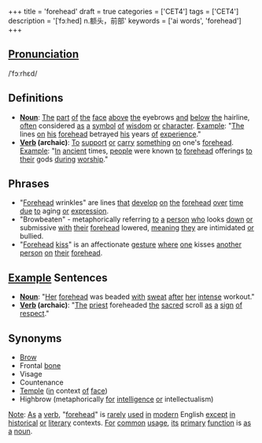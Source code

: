 +++
title = 'forehead'
draft = true
categories = ['CET4']
tags = ['CET4']
description = '[ˈfɔːhed] n.额头，前部'
keywords = ['ai words', 'forehead']
+++

## [Pronunciation](/post/pronunciation/)
/ˈfɔːrhɛd/

## Definitions
- **[Noun](/post/noun/)**: [The](/post/the/) [part](/post/part/) [of](/post/of/) [the](/post/the/) [face](/post/face/) [above](/post/above/) [the](/post/the/) eyebrows [and](/post/and/) [below](/post/below/) [the](/post/the/) hairline, [often](/post/often/) considered [as](/post/as/) [a](/post/a/) [symbol](/post/symbol/) [of](/post/of/) [wisdom](/post/wisdom/) [or](/post/or/) [character](/post/character/). [Example](/post/example/): "[The](/post/the/) lines [on](/post/on/) [his](/post/his/) [forehead](/post/forehead/) betrayed [his](/post/his/) years [of](/post/of/) [experience](/post/experience/)."
- **[Verb](/post/verb/) (archaic)**: [To](/post/to/) [support](/post/support/) [or](/post/or/) [carry](/post/carry/) [something](/post/something/) [on](/post/on/) one's [forehead](/post/forehead/). [Example](/post/example/): "[In](/post/in/) [ancient](/post/ancient/) times, [people](/post/people/) were known [to](/post/to/) [forehead](/post/forehead/) offerings [to](/post/to/) [their](/post/their/) gods [during](/post/during/) [worship](/post/worship/)."

## Phrases
- "[Forehead](/post/forehead/) wrinkles" are lines [that](/post/that/) [develop](/post/develop/) [on](/post/on/) [the](/post/the/) [forehead](/post/forehead/) [over](/post/over/) [time](/post/time/) [due](/post/due/) [to](/post/to/) aging [or](/post/or/) [expression](/post/expression/).
- "Browbeaten" - metaphorically referring [to](/post/to/) [a](/post/a/) [person](/post/person/) [who](/post/who/) looks [down](/post/down/) [or](/post/or/) submissive [with](/post/with/) [their](/post/their/) [forehead](/post/forehead/) lowered, [meaning](/post/meaning/) [they](/post/they/) are intimidated [or](/post/or/) bullied.
- "[Forehead](/post/forehead/) [kiss](/post/kiss/)" is an affectionate [gesture](/post/gesture/) [where](/post/where/) [one](/post/one/) kisses [another](/post/another/) [person](/post/person/) [on](/post/on/) [their](/post/their/) [forehead](/post/forehead/).

## [Example](/post/example/) Sentences
- **[Noun](/post/noun/)**: "[Her](/post/her/) [forehead](/post/forehead/) was beaded [with](/post/with/) [sweat](/post/sweat/) [after](/post/after/) [her](/post/her/) [intense](/post/intense/) workout."
- **[Verb](/post/verb/) (archaic)**: "[The](/post/the/) [priest](/post/priest/) foreheaded [the](/post/the/) [sacred](/post/sacred/) scroll [as](/post/as/) [a](/post/a/) [sign](/post/sign/) [of](/post/of/) [respect](/post/respect/)."

## Synonyms
- [Brow](/post/brow/)
- Frontal [bone](/post/bone/)
- Visage
- Countenance
- [Temple](/post/temple/) ([in](/post/in/) context [of](/post/of/) [face](/post/face/))
- Highbrow (metaphorically [for](/post/for/) [intelligence](/post/intelligence/) [or](/post/or/) intellectualism) 

[Note](/post/note/): [As](/post/as/) [a](/post/a/) [verb](/post/verb/), "[forehead](/post/forehead/)" is [rarely](/post/rarely/) [used](/post/used/) [in](/post/in/) [modern](/post/modern/) English [except](/post/except/) [in](/post/in/) [historical](/post/historical/) [or](/post/or/) [literary](/post/literary/) contexts. [For](/post/for/) [common](/post/common/) [usage](/post/usage/), [its](/post/its/) [primary](/post/primary/) [function](/post/function/) is [as](/post/as/) [a](/post/a/) [noun](/post/noun/).

